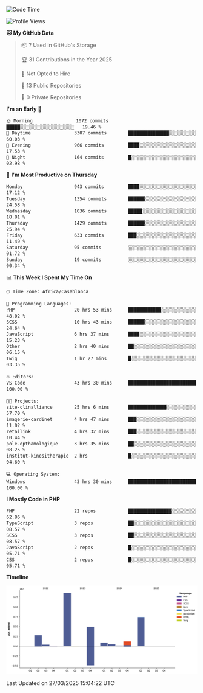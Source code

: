 <!--START_SECTION:waka-->
![Code Time](http://img.shields.io/badge/Code%20Time-5%2C627%20hrs%201%20min-blue)

![Profile Views](http://img.shields.io/badge/Profile%20Views-0-blue)

**🐱 My GitHub Data** 

> 📦 ? Used in GitHub's Storage 
 > 
> 🏆 31 Contributions in the Year 2025
 > 
> 🚫 Not Opted to Hire
 > 
> 📜 13 Public Repositories 
 > 
> 🔑 0 Private Repositories 
 > 
**I'm an Early 🐤** 

```text
🌞 Morning                1072 commits        █████░░░░░░░░░░░░░░░░░░░░   19.46 % 
🌆 Daytime                3307 commits        ███████████████░░░░░░░░░░   60.03 % 
🌃 Evening                966 commits         ████░░░░░░░░░░░░░░░░░░░░░   17.53 % 
🌙 Night                  164 commits         █░░░░░░░░░░░░░░░░░░░░░░░░   02.98 % 
```
📅 **I'm Most Productive on Thursday** 

```text
Monday                   943 commits         ████░░░░░░░░░░░░░░░░░░░░░   17.12 % 
Tuesday                  1354 commits        ██████░░░░░░░░░░░░░░░░░░░   24.58 % 
Wednesday                1036 commits        █████░░░░░░░░░░░░░░░░░░░░   18.81 % 
Thursday                 1429 commits        ██████░░░░░░░░░░░░░░░░░░░   25.94 % 
Friday                   633 commits         ███░░░░░░░░░░░░░░░░░░░░░░   11.49 % 
Saturday                 95 commits          ░░░░░░░░░░░░░░░░░░░░░░░░░   01.72 % 
Sunday                   19 commits          ░░░░░░░░░░░░░░░░░░░░░░░░░   00.34 % 
```


📊 **This Week I Spent My Time On** 

```text
🕑︎ Time Zone: Africa/Casablanca

💬 Programming Languages: 
PHP                      20 hrs 53 mins      ████████████░░░░░░░░░░░░░   48.02 % 
SCSS                     10 hrs 43 mins      ██████░░░░░░░░░░░░░░░░░░░   24.64 % 
JavaScript               6 hrs 37 mins       ████░░░░░░░░░░░░░░░░░░░░░   15.23 % 
Other                    2 hrs 40 mins       ██░░░░░░░░░░░░░░░░░░░░░░░   06.15 % 
Twig                     1 hr 27 mins        █░░░░░░░░░░░░░░░░░░░░░░░░   03.35 % 

🔥 Editors: 
VS Code                  43 hrs 30 mins      █████████████████████████   100.00 % 

🐱‍💻 Projects: 
site-clinalliance        25 hrs 6 mins       ██████████████░░░░░░░░░░░   57.70 % 
imagerie-cardinet        4 hrs 47 mins       ███░░░░░░░░░░░░░░░░░░░░░░   11.02 % 
retailink                4 hrs 32 mins       ███░░░░░░░░░░░░░░░░░░░░░░   10.44 % 
pole-opthamologique      3 hrs 35 mins       ██░░░░░░░░░░░░░░░░░░░░░░░   08.25 % 
institut-kinesitherapie  2 hrs               █░░░░░░░░░░░░░░░░░░░░░░░░   04.60 % 

💻 Operating System: 
Windows                  43 hrs 30 mins      █████████████████████████   100.00 % 
```

**I Mostly Code in PHP** 

```text
PHP                      22 repos            ████████████████░░░░░░░░░   62.86 % 
TypeScript               3 repos             ██░░░░░░░░░░░░░░░░░░░░░░░   08.57 % 
SCSS                     3 repos             ██░░░░░░░░░░░░░░░░░░░░░░░   08.57 % 
JavaScript               2 repos             █░░░░░░░░░░░░░░░░░░░░░░░░   05.71 % 
CSS                      2 repos             █░░░░░░░░░░░░░░░░░░░░░░░░   05.71 % 
```



**Timeline**

![Lines of Code chart](https://raw.githubusercontent.com/tahar-elgunaoui/tahar-elgunaoui/main/assets/bar_graph.png)


 Last Updated on 27/03/2025 15:04:22 UTC
<!--END_SECTION:waka-->

